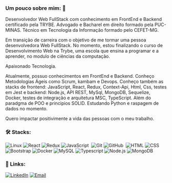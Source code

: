 ### Um pouco sobre mim: :robot:

<p>Desenvolvedor Web FullStack com conhecimento em FrontEnd e Backend certificado pela TRYBE. Advogado e Bacharel em direito formado pela PUC-MINAS. Técnico em Tecnologia da Informação formado pelo CEFET-MG. 

Em transição de carreira com o objetivo de me tormar uma pessoa desenvolvedora Web FullStack. No momento, estou finalizando o curso de Desenvolvimento Web na Trybe, uma escola que ensina a programar e a aprender, no modulo de ciências da computação.

Apaixonado Tecnologia.

Atualmente, possuo conhecimentos em FrontEnd e Backend. Conheço Metodologias Ágeis como Scrum, kambam e Devops. Conheço também as stacks de frontend: JavaScript, React, Redux, Context-Api, Html, Css, testes em Jest e backend: Node.js, API REST, MySql, MongoDB, Sequelize, Docker, testes de integração e arquitetura MSC, TypeScript. Além do paradgma de POO e principios SOLID. Estudando Python e raspagem de dados no momento.

Quero impactar positivimente a vida das pessoas com o meu trabalho.</p>

### 🛠 Stacks:
![Linux](https://img.shields.io/badge/Linux-E34F26?style=for-the-badge&logo=linux&logoColor=black)
![React](https://img.shields.io/badge/-React-1b374b?style=for-the-badge&logo=React)
![Redux](https://img.shields.io/badge/-Redux-1b374b?style=for-the-badge&logo=Redux)
![JavaScript](https://img.shields.io/badge/-JavaScript-1b374b?style=for-the-badge&logo=javascript)&nbsp;
![Git](https://img.shields.io/badge/-Git-1b374b?style=for-the-badge&logo=git)
![GitHub](https://img.shields.io/badge/-GitHub-1b374b?style=for-the-badge&logo=github)&nbsp;
![HTML](https://img.shields.io/badge/-HTML-1b374b?style=for-the-badge&logo=HTML5)
![CSS](https://img.shields.io/badge/-CSS-1b374b?style=for-the-badge&logo=CSS3&logoColor=1572B6)
![Bootstrap](https://img.shields.io/badge/-Bootstrap-1b374b?style=for-the-badge&logo=Bootstrap)
![Docker](https://img.shields.io/badge/-Docker-1b374b?style=for-the-badge&logo=Docker)
![MySQL](https://img.shields.io/badge/-MySQL-1b374b?style=for-the-badge&logo=MySQL)
![Typescript](https://img.shields.io/badge/TypeScript-007ACC?style=for-the-badge&logo=typescript&logoColor=white)
![Node.js](https://img.shields.io/badge/Node.js-43853D?style=for-the-badge&logo=node.js&logoColor=white)
![MongoDB](https://img.shields.io/badge/MongoDB-4EA94B?style=for-the-badge&logo=mongodb&logoColor=white)


### 🔗 Links:
<a href="https://www.linkedin.com/in/heitor-catarino-trindade/">![LinkedIn](https://img.shields.io/badge/-LinkedIn-1b374b?style=for-the-badge&logo=LinkedIn)</a>
<a href="mailto:heitor-trindade@hotmail.com">![Email](https://img.shields.io/badge/-Email-1b374b?style=for-the-badge&logo=gmail&logoColor=FF0000)</a>



